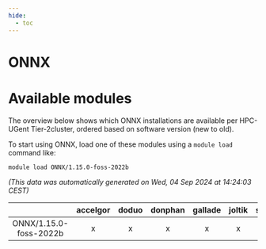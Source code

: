 ```yaml
---
hide:
  - toc
---
```


ONNX
====

# Available modules


The overview below shows which ONNX installations are available per HPC-UGent Tier-2cluster, ordered based on software version (new to old).

To start using ONNX, load one of these modules using a `module load` command like:

```shell
module load ONNX/1.15.0-foss-2022b
```

*(This data was automatically generated on Wed, 04 Sep 2024 at 14:24:03 CEST)*  

| |accelgor|doduo|donphan|gallade|joltik|shinx|skitty|
| :---: | :---: | :---: | :---: | :---: | :---: | :---: | :---: |
|ONNX/1.15.0-foss-2022b|x|x|x|x|x|-|x|
